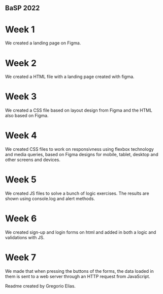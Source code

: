 ## BaSP 2022

# Week 1
 We created a landing page on Figma.

# Week 2
 We created a HTML file with a landing page created with figma.

# Week 3
 We created a CSS file based on layout design from Figma and 
 the HTML also based on Figma.

# Week 4
 We created CSS files to work on responsivness using flexbox
 technology and media queries, based on Figma designs for
 mobile, tablet, desktop and other screens and devices.

# Week 5
 We created JS files to solve a bunch of logic exercises.
 The results are shown using console.log and alert methods.

 # Week 6
 We created sign-up and login forms on html and added in both a logic and validations with JS.

 # Week 7

 We made that when pressing the buttons of the forms, the data loaded in them is sent to a web server through an HTTP request from JavaScript.

Readme created by Gregorio Elias.